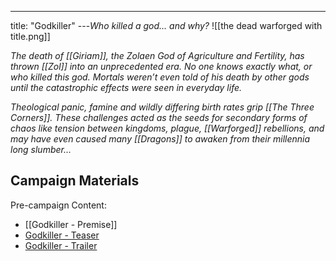 ---
title: "Godkiller"
---*Who killed a god... and why?*
![[the dead warforged with title.png]]

*The death of [[Giriam]], the Zolaen God of Agriculture and Fertility, has thrown [[Zol]] into an unprecedented era. No one knows exactly what, or who killed this god. Mortals weren’t even told of his death by other gods until the catastrophic effects were seen in everyday life.*

*Theological panic, famine and wildly differing birth rates grip [[The Three Corners]]. These challenges acted as the seeds for secondary forms of chaos like tension between kingdoms, plague, [[Warforged]] rebellions, and may have even caused many [[Dragons]] to awaken from*
*their millennia long slumber...* 

## Campaign Materials
Pre-campaign Content:
- [[Godkiller - Premise]]
- [Godkiller - Teaser](https://youtu.be/hVCVxSRB39Q)
- [Godkiller - Trailer](https://youtu.be/pK5vR_A_axI)